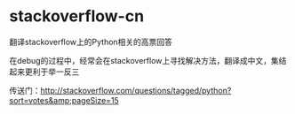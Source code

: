# stackoverflow-cn
翻译stackoverflow上的Python相关的高票回答 

在debug的过程中，经常会在stackoverflow上寻找解决方法，翻译成中文，集结起来更利于举一反三

传送门：http://stackoverflow.com/questions/tagged/python?sort=votes&amp;pageSize=15
